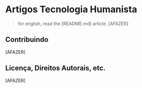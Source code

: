 # Artigos Tecnologia Humanista

> for english, read the [README.md] article.
[AFAZER]

## Contribuindo
[AFAZER]

## Licença, Direitos Autorais, etc.
[AFAZER]
